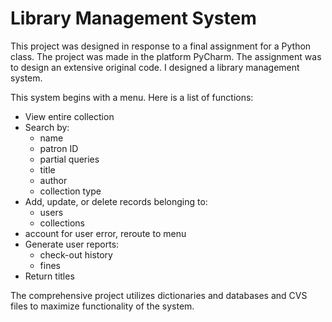 # Library Management System
This project was designed in response to a final assignment for a Python class. The project was made in the platform PyCharm. The assignment was to design an extensive original code. I designed a library management system.


This system begins with a menu. Here is a list of functions:
* View entire collection
* Search by:
  * name
  * patron ID
  * partial queries
  * title
  * author
  * collection type
* Add, update, or delete records belonging to:
  * users
  * collections
* account for user error, reroute to menu
* Generate user reports:
  * check-out history
  * fines
* Return titles

The comprehensive project utilizes dictionaries and databases and CVS files to maximize functionality of the system. 
